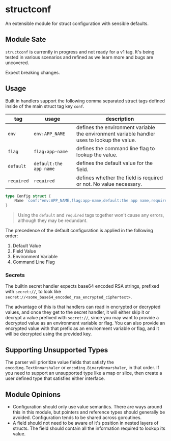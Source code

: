 # structconf

An extensible module for struct configuration with sensible defaults.

## Module Sate

`structconf` is currently in progress and not ready for a v1 tag. It's being tested in various scenarios and refined as we learn more and bugs are uncovered.

Expect breaking changes.

##  Usage

Built in handlers support the following comma separated struct tags defined inside of the main struct tag key `conf`.

| tag | usage | description |
|-|-|-|
| `env` | `env:APP_NAME` | defines the environment variable the environment variable handler uses to lookup the value. |
| `flag` | `flag:app-name` | defines the command line flag to lookup the value. |
| `default` | `default:the app name` | defines the default value for the field. |
| `required` | `required` | defines whether the field is required or not. No value necessary. |

```go
type Config struct {
    Name `conf:"env:APP_NAME,flag:app-name,default:the app name,required"`
}
```

> Using the `default` and `required` tags together won't cause any errors, although they may be redundant.

The precedence of the default configuration is applied in the following order:

1. Default Value
1. Field Value
1. Environment Variable
1. Command Line Flag

### Secrets

The builtin secret handler expects base64 encoded RSA strings, prefixed with `secret://`, to look like `secret://<some_base64_encoded_rsa_encrypted_ciphertext>`.

The advantage of this is that handlers can read in encrypted or decrypted values, and once they get to the secret handler, it will either skip it or decrypt a value prefixed with `secret://`, since you may want to provide a decrypted value as an environment variable or flag. You can also provide an encrypted value with that prefix as an environment variable or flag, and it will be decrypted using the provided key.

## Supporting Unsupported Types

The parser will prioritize value fields that satisfy the `encoding.TextUnmarshaler` or `encoding.BinaryUnmarshaler`, in that order. If you need to support an unsupported type like a map or slice, then create a user defined type that satisfies either interface.

## Module Opinions
- Configuration should only use value semantics. There are ways around this in this module, but pointers and reference types should generally be avoided. Configuration tends to be shared across goroutines.
- A field should not need to be aware of it's position in nested layers of structs. The field should contain all the information required to lookup its value.
